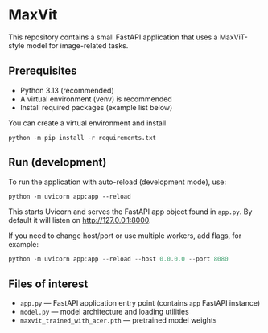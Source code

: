 # MaxVit

This repository contains a small FastAPI application that uses a MaxViT-style model for image-related tasks.

## Prerequisites

- Python 3.13 (recommended)
- A virtual environment (venv) is recommended
- Install required packages (example list below)

You can create a virtual environment and install 

```
python -m pip install -r requirements.txt
```

## Run (development)

To run the application with auto-reload (development mode), use:

```
python -m uvicorn app:app --reload
```

This starts Uvicorn and serves the FastAPI app object found in `app.py`. By default it will listen on http://127.0.0.1:8000.

If you need to change host/port or use multiple workers, add flags, for example:

```powershell
python -m uvicorn app:app --reload --host 0.0.0.0 --port 8080
```

## Files of interest

- `app.py` — FastAPI application entry point (contains `app` FastAPI instance)
- `model.py` — model architecture and loading utilities
- `maxvit_trained_with_acer.pth` — pretrained model weights

